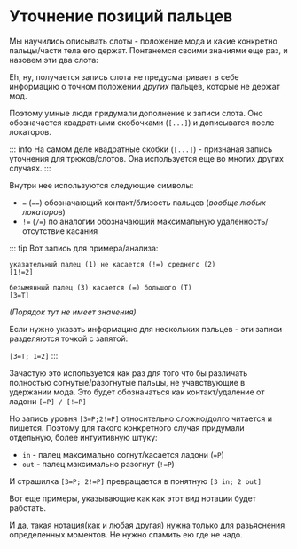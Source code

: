 # Уточнение позиций пальцев

Мы научились описывать слоты - положение мода и какие конкретно пальцы/части тела его держат. Понтанемся своими знаниями еще раз, и назовем эти два слота:

<!--TODO: 13[2 in] 13[2 out]-->

Eh, ну, получается запись слота не предусматривает в себе информацию о точном положении *других* пальцев, которые не держат мод.

Поэтому умные люди придумали дополнение к записи слота. Оно обозначается квадратными скобочками (`[...]`) и дописыватся после локаторов.

::: info
На самом деле квадратные скобки (`[...]`) - признаная запись уточнения для трюков/слотов. Она используется еще во многих других случаях.
:::

Внутри нее используются следующие символы:
 - `=` (`==`) обозначающий контакт/близость пальцев (*вообще любых локаторов*)
 - `!=` (`/=`) по аналогии обозначающий максимальную удаленность/отсутствие касания

::: tip
Вот запись для примера/анализа:

```
указательный палец (1) не касается (!=) среднего (2)
[1!=2]

безымянный палец (3) касается (=) большого (T)
[3=T]
```

*(Порядок тут не имеет значения)*

Если нужно указать информацию для нескольких пальцев - эти записи разделяются точкой с запятой:

`[3=T; 1=2]`
:::

Зачастую это используется как раз для того что бы различать полностью согнутые/разогнутые пальцы, не учавствующие в удержании мода. Это будет обозначаться как контакт/удаление от ладони `[=P] / [!=P]`

Но запись уровня `[3=P;2!=P]` относительно сложно/долго читается и пишется. Поэтому для такого конкретного случая придумали отдельную, более интуитивную штуку:
 - `in` - палец максимально согнут/касается ладони (`=P`)
 - `out` - палец максимально разогнут (`!=P`)

И страшилка `[3=P; 2!=P]` превращается в понятную `[3 in; 2 out]`

Вот еще примеры, указывающие как как этот вид нотации будет работать.

<!--TODO-->

И да, такая нотация(как и любая другая) нужна только для разьяснения определенных моментов. Не нужно спамить ею где не надо.

<!--ss as [1, 4 out; 2, 3 in]-->
